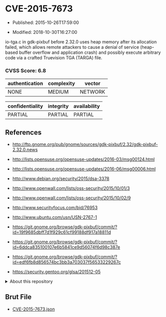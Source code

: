 # CVE-2015-7673

- Published: 2015-10-26T17:59:00

- Modified: 2018-10-30T16:27:00

io-tga.c in gdk-pixbuf before 2.32.0 uses heap memory after its allocation failed, which allows remote attackers to cause a denial of service (heap-based buffer overflow and application crash) and possibly execute arbitrary code via a crafted Truevision TGA (TARGA) file.

### CVSS Score: **6.8**

| authentication | complexity | vector |
| --- | --- | --- |
| NONE | MEDIUM | NETWORK |

| confidentiality | integrity | availability |
| --- | --- | --- |
| PARTIAL | PARTIAL | PARTIAL |

## References

* http://ftp.gnome.org/pub/gnome/sources/gdk-pixbuf/2.32/gdk-pixbuf-2.32.0.news

* http://lists.opensuse.org/opensuse-updates/2016-03/msg00124.html

* http://lists.opensuse.org/opensuse-updates/2016-06/msg00006.html

* http://www.debian.org/security/2015/dsa-3378

* http://www.openwall.com/lists/oss-security/2015/10/01/3

* http://www.openwall.com/lists/oss-security/2015/10/02/9

* http://www.securityfocus.com/bid/76953

* http://www.ubuntu.com/usn/USN-2767-1

* https://git.gnome.org/browse/gdk-pixbuf/commit/?id=19f9685dbff7d1f929c61cf99188df917a18811d

* https://git.gnome.org/browse/gdk-pixbuf/commit/?id=6ddca835100107e6b5841ce9d56074f6d98c387e

* https://git.gnome.org/browse/gdk-pixbuf/commit/?id=edf6fb8d856574bc3bb3a703037f56533229267c

* https://security.gentoo.org/glsa/201512-05

<details>
<summary>About this repository</summary> 

  This repository is part of the project [Live Hack CVE](https://github.com/Live-Hack-CVE). Main website can be found [www.live-hack.org](https://www.live-hack.org) 
  
  Made by [Sn0wAlice](https://github.com/Sn0wAlice) for the people that care about security and need to have a feed of the latest CVEs. Hope you enjoy it, don't forget to star the repo and follow me on [Twitter](https://twitter.com/Sn0wAlice) and [Github](https://github.com/Sn0wAlice). And that is my [personnal website](https://www.alice-snow.me/)

  - [Home Page](https://github.com/Live-Hack-CVE)
  - [Framework](https://github.com/Live-Hack-CVE/cve-framework)
  - [CVE database](https://github.com/Live-Hack-CVE/full_database)
  - [Changelog](https://github.com/Live-Hack-CVE/Changelog)
</details>

## Brut File

* [CVE-2015-7673.json](https://raw.githubusercontent.com/Live-Hack-CVE/full_database/main/cves/2015/CVE-2015-7673.json)

